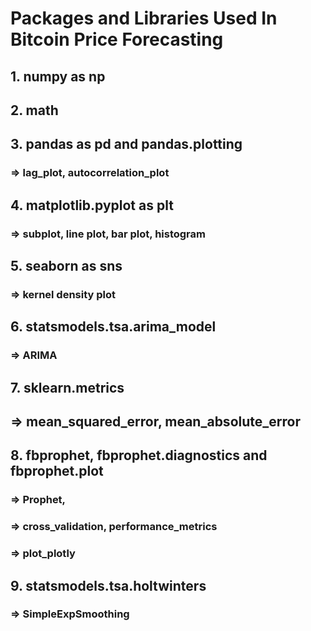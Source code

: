 # Packages and Libraries Used In Bitcoin Price Forecasting

## 1. numpy as np

## 2. math

## 3. pandas as pd and pandas.plotting
### => lag_plot, autocorrelation_plot

## 4. matplotlib.pyplot as plt
### => subplot, line plot, bar plot, histogram

## 5. seaborn as sns
### => kernel density plot

## 6. statsmodels.tsa.arima_model 
### =>  ARIMA

## 7. sklearn.metrics 
## => mean_squared_error, mean_absolute_error

## 8. fbprophet, fbprophet.diagnostics and fbprophet.plot 
### => Prophet, 
### => cross_validation, performance_metrics
### => plot_plotly

## 9. statsmodels.tsa.holtwinters 
### => SimpleExpSmoothing
